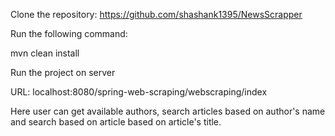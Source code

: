 Clone the repository: 
https://github.com/shashank1395/NewsScrapper

Run the following command:

mvn clean install

Run the project on server

URL: localhost:8080/spring-web-scraping/webscraping/index

Here user can get available authors, search articles based on author's name 
and search based on article based on article's title.
